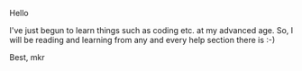 Hello

I've just begun to learn things such as coding etc. at my advanced age.
So, I will be reading and learning from any and every help section there is :-)

Best,
mkr
